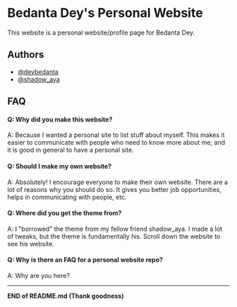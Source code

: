 # Bedanta Dey's Personal Website

This website is a personal website/profile page for Bedanta Dey.




## Authors

- [@deybedanta](https://www.github.com/deybedanta)
- [@shadow_aya](https://shadowaya.github.io)


## FAQ

#### Q: Why did you make this website?

A: Because I wanted a personal site to list stuff about myself. This makes it easier to communicate with people who need to know more about me; and it is good in general to have a personal site.

#### Q: Should I make my own website?

A: Absolutely! I encourage everyone to make their own website. There are a lot of reasons why you should do so. It gives you better job opportunities, helps in communicating with people, etc.

#### Q: Where did you get the theme from?

A: I "borrowed" the theme from my fellow friend shadow_aya. I made a lot of tweaks, but the theme is fundamentally his. Scroll down the website to see his website.

#### Q: Why is there an FAQ for a personal website repo?

A: Why are you here?


---

**END of README.md (Thank goodness)**
